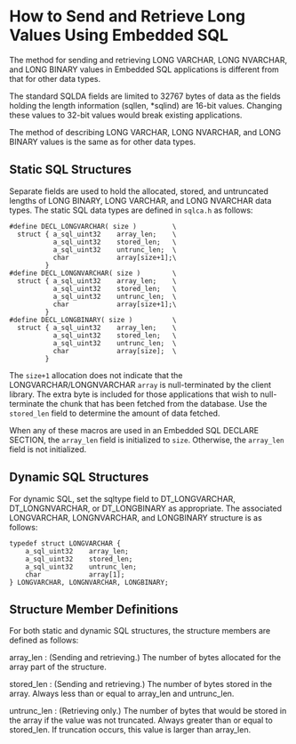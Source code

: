 <!-- loio3bd5d14c6c5f1014ba56a326504b3fb5 -->

# How to Send and Retrieve Long Values Using Embedded SQL

The method for sending and retrieving LONG VARCHAR, LONG NVARCHAR, and LONG BINARY values in Embedded SQL applications is different from that for other data types.

The standard SQLDA fields are limited to 32767 bytes of data as the fields holding the length information \(sqllen, \*sqlind\) are 16-bit values. Changing these values to 32-bit values would break existing applications.

The method of describing LONG VARCHAR, LONG NVARCHAR, and LONG BINARY values is the same as for other data types.



## Static SQL Structures

Separate fields are used to hold the allocated, stored, and untruncated lengths of LONG BINARY, LONG VARCHAR, and LONG NVARCHAR data types. The static SQL data types are defined in `sqlca.h` as follows:

```
#define DECL_LONGVARCHAR( size )         \
  struct { a_sql_uint32    array_len;    \
           a_sql_uint32    stored_len;   \
           a_sql_uint32    untrunc_len;  \
           char            array[size+1];\
         }
#define DECL_LONGNVARCHAR( size )        \
  struct { a_sql_uint32    array_len;    \
           a_sql_uint32    stored_len;   \
           a_sql_uint32    untrunc_len;  \
           char            array[size+1];\
         }
#define DECL_LONGBINARY( size )          \
  struct { a_sql_uint32    array_len;    \
           a_sql_uint32    stored_len;   \
           a_sql_uint32    untrunc_len;  \
           char            array[size];  \
         }
```

The `size+1` allocation does not indicate that the LONGVARCHAR/LONGNVARCHAR `array` is null-terminated by the client library. The extra byte is included for those applications that wish to null-terminate the chunk that has been fetched from the database. Use the `stored_len` field to determine the amount of data fetched.

When any of these macros are used in an Embedded SQL DECLARE SECTION, the `array_len` field is initialized to `size`. Otherwise, the `array_len` field is not initialized.



## Dynamic SQL Structures

For dynamic SQL, set the sqltype field to DT\_LONGVARCHAR, DT\_LONGNVARCHAR, or DT\_LONGBINARY as appropriate. The associated LONGVARCHAR, LONGNVARCHAR, and LONGBINARY structure is as follows:

```
typedef struct LONGVARCHAR {
    a_sql_uint32    array_len;
    a_sql_uint32    stored_len;
    a_sql_uint32    untrunc_len;
    char            array[1];
} LONGVARCHAR, LONGNVARCHAR, LONGBINARY;
```



## Structure Member Definitions

For both static and dynamic SQL structures, the structure members are defined as follows:

 array\_len
 :   \(Sending and retrieving.\) The number of bytes allocated for the array part of the structure.

  stored\_len
 :   \(Sending and retrieving.\) The number of bytes stored in the array. Always less than or equal to array\_len and untrunc\_len.

  untrunc\_len
 :   \(Retrieving only.\) The number of bytes that would be stored in the array if the value was not truncated. Always greater than or equal to stored\_len. If truncation occurs, this value is larger than array\_len.

 